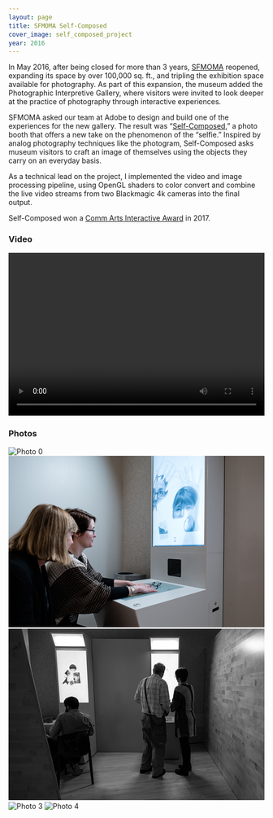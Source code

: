 ```yaml
---
layout: page
title: SFMOMA Self-Composed
cover_image: self_composed_project
year: 2016
---
```


In May 2016, after being closed for more than 3 years, [SFMOMA](http://www.sfmoma.org) reopened, expanding its space by over 100,000 sq. ft., and tripling the exhibition space available for photography. As part of this expansion, the museum added the Photographic Interpretive Gallery, where visitors were invited to look deeper at the practice of photography through interactive experiences.

SFMOMA asked our team at Adobe to design and build one of the experiences for the new gallery. The result was “[Self-Composed](https://www.sfmoma.org/read/on-collaboration-sfmoma-adobe-rethink-selfie/),” a photo booth that offers a new take on the phenomenon of the “selfie.” Inspired by analog photography techniques like the photogram, Self-Composed asks museum visitors to craft an image of themselves using the objects they carry on an everyday basis.

As a technical lead on the project, I implemented the video and image processing pipeline, using OpenGL shaders to color convert and combine the live video streams from two Blackmagic 4k cameras into the final output.

Self-Composed won a [Comm Arts Interactive Award](http://www.commarts.com/gallery/Interactive/all/all/2017) in 2017.

### Video

<video style="max-width: 100%" width="576" height="320" controls>
  <source src="/assets/self_composed.mp4" type="video/mp4">
</video>

### Photos

<img src="/images/self_composed_0.jpg" alt="Photo 0" class="framed" />

<img src="/images/self_composed_1.jpg" alt="Photo 1" class="framed" />

<img src="/images/self_composed_2.jpg" alt="Photo 2" class="framed" />

<img src="/images/self_composed_3.jpg" alt="Photo 3" class="framed" />

<img src="/images/self_composed_4.jpg" alt="Photo 4" class="framed" />